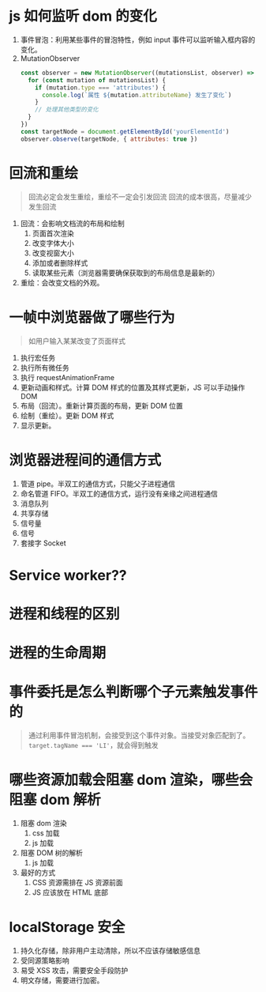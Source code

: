 # js 如何监听 dom 的变化

1. 事件冒泡：利用某些事件的冒泡特性，例如 input 事件可以监听输入框内容的变化。
2. MutationObserver
   ```js
   const observer = new MutationObserver((mutationsList, observer) => {
     for (const mutation of mutationsList) {
       if (mutation.type === 'attributes') {
         console.log(`属性 ${mutation.attributeName} 发生了变化`)
       }
       // 处理其他类型的变化
     }
   })
   const targetNode = document.getElementById('yourElementId')
   observer.observe(targetNode, { attributes: true })
   ```

# 回流和重绘

> 回流必定会发生重绘，重绘不一定会引发回流
> 回流的成本很高，尽量减少发生回流

1. 回流：会影响文档流的布局和绘制
   1. 页面首次渲染
   2. 改变字体大小
   3. 改变视窗大小
   4. 添加或者删除样式
   5. 读取某些元素（浏览器需要确保获取到的布局信息是最新的）
2. 重绘：会改变文档的外观。

# 一帧中浏览器做了哪些行为

> 如用户输入某某改变了页面样式

1. 执行宏任务
2. 执行所有微任务
3. 执行 requestAnimationFrame
4. 更新动画和样式。计算 DOM 样式的位置及其样式更新，JS 可以手动操作 DOM
5. 布局（回流）。重新计算页面的布局，更新 DOM 位置
6. 绘制（重绘）。更新 DOM 样式
7. 显示更新。

# 浏览器进程间的通信方式

1. 管道 pipe。半双工的通信方式，只能父子进程通信
2. 命名管道 FIFO。半双工的通信方式，运行没有亲缘之间进程通信
3. 消息队列
4. 共享存储
5. 信号量
6. 信号
7. 套接字 Socket

# Service worker??

# 进程和线程的区别

# 进程的生命周期

# 事件委托是怎么判断哪个子元素触发事件的

> 通过利用事件冒泡机制，会接受到这个事件对象。当接受对象匹配到了。`target.tagName === 'LI'`，就会得到触发

# 哪些资源加载会阻塞 dom 渲染，哪些会阻塞 dom 解析

1. 阻塞 dom 渲染
   1. css 加载
   2. js 加载
2. 阻塞 DOM 树的解析
   1. js 加载
3. 最好的方式
   1. CSS 资源需排在 JS 资源前面
   2. JS 应该放在 HTML 底部

# localStorage 安全

1. 持久化存储，除非用户主动清除，所以不应该存储敏感信息
2. 受同源策略影响
3. 易受 XSS 攻击，需要安全手段防护
4. 明文存储，需要进行加密。
